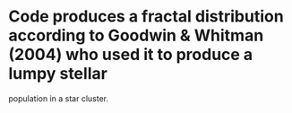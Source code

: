 # Code produces a fractal distribution according to Goodwin & Whitman (2004) who used it to produce a lumpy stellar
population in a star cluster.
